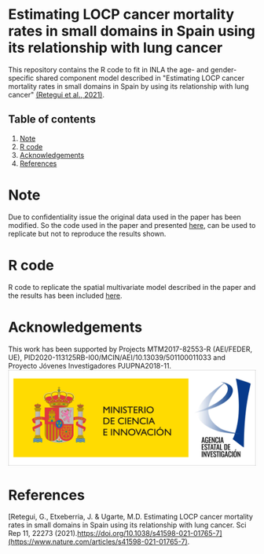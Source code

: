 # Estimating LOCP cancer mortality rates in small domains in Spain using its relationship with lung cancer

This repository contains the R code to fit in INLA the age- and gender-specific shared component model described in "Estimating LOCP cancer mortality rates in small domains in Spain by using its relationship with lung cancer" [(Retegui et al., 2021)](https://www.nature.com/articles/s41598-021-01765-7).

## Table of contents

1.  [Note](#Note)
2.  [R code](#Rcode)
3.  [Acknowledgements](#Acknowledgements)
4.  [References](#Ref)

# Note <a name="Note"/>

Due to confidentiality issue the original data used in the paper has been modified. So the code used in the paper and presented [here](https://github.com/spatialstatisticsupna/Estimating_LOCP_cancer_mortality_rates/tree/main/R), can be used to replicate but not to reproduce the results shown.

# R code <a name="Rcode"/>
R code to replicate the spatial multivariate model described in the paper and the results has been included [here](https://github.com/spatialstatisticsupna/Estimating_LOCP_cancer_mortality_rates/tree/main/R).

# Acknowledgements <a name="Acknowledgements"/>
This work has been supported by Projects MTM2017-82553-R (AEI/FEDER, UE), PID2020-113125RB-I00/MCIN/AEI/10.13039/501100011033 and Proyecto Jóvenes Investigadores PJUPNA2018-11.
![plot](https://github.com/spatialstatisticsupna/Estimating_LOCP_cancer_mortality_rates/blob/main/micin-aei.jpg) 

# References <a name="Ref"/>
[Retegui, G., Etxeberria, J. & Ugarte, M.D. Estimating LOCP cancer mortality rates in small domains in Spain using its relationship with lung cancer. Sci Rep 11, 22273 (2021).https://doi.org/10.1038/s41598-021-01765-7](https://www.nature.com/articles/s41598-021-01765-7).
